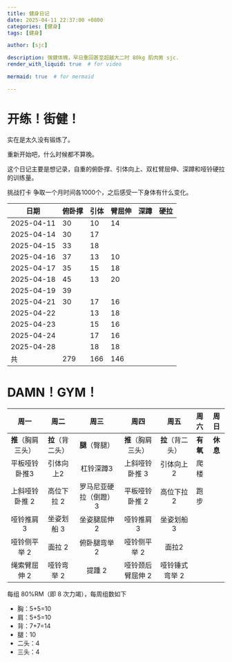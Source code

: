```yaml
---
title: 健身日记
date: 2025-04-11 22:37:00 +0800
categories: [健身]
tags: [健身]

author: [sjc]

description: 强健体魄，早日重回甚至超越大二时 80kg 肌肉男 sjc.
render_with_liquid: true  # for video

mermaid: true  # for mermaid

---
```


# 开练！街健！

实在是太久没有锻炼了。

重新开始吧，什么时候都不算晚。

这个日记主要是想记录，自重的俯卧撑、引体向上、双杠臂屈伸、深蹲和哑铃硬拉的训练量。

挑战打卡 争取一个月时间各1000个，之后感受一下身体有什么变化。

| 日期       | 俯卧撑 | 引体 | 臂屈伸 | 深蹲 | 硬拉 |
| ---------- | ------ | ---- | ------ | ---- | ---- |
| 2025-04-11 | 30     | 10   | 14     |      |      |
| 2025-04-14 | 30     | 17   |        |      |      |
| 2025-04-15 | 33     | 18   |        |      |      |
| 2025-04-16 | 37     | 13   | 10     |      |      |
| 2025-04-17 | 35     | 15   | 18     |      |      |
| 2025-04-18 | 45     | 13   | 20     |      |      |
| 2025-04-19 | 39     |      |        |      |      |
| 2025-04-21 | 30     | 17   | 16     |      |      |
| 2025-04-22 |        | 13   | 18     |      |      |
| 2025-04-23 |        | 15   | 16     |      |      |
| 2025-04-24 |        | 17   | 16     |      |      |
| 2025-04-28 |        | 18   | 18     |      |      |
| 共         | 279    | 166  | 146    |      |      |

# DAMN！GYM！

|        周一        |     **周二**     |       **周三**        |      **周四**      |     **周五**     | **周六** | **周日** |
| :----------------: | :--------------: | :-------------------: | :----------------: | :--------------: | :------: | :------: |
| **推**（胸肩三头） | **拉**（背二头） |    **腿**（臀腿）     | **推**（胸肩三头） | **拉**（背二头） | **有氧** | **休息** |
|   平板哑铃卧推3    |    引体向上2     |       杠铃深蹲3       |   上斜哑铃卧推 3   |    引体向上 2    |   爬楼   |          |
|   上斜哑铃卧推 2   |    高位下拉 2    | 罗马尼亚硬拉（倒蹬）3 |   平板哑铃卧推 2   |    高位下拉 2    |   跑步   |          |
|     哑铃推肩 3     |    坐姿划船 3    |     坐姿腿屈伸 2      |     哑铃推肩 3     |    坐姿划船 3    |          |          |
|    哑铃侧平举 2    |      面拉 2      |     俯卧腿弯举 2      |    哑铃侧平举 2    |      面拉2       |          |          |
|    绳索臂屈伸 2    |    哑铃弯举 2    |        提踵 2         |  哑铃颈后臂屈伸 2  |  哑铃锤式弯举 2  |          |          |

每组 80%RM（即 8 次力竭），每周组数如下

- 胸：5+5=10
- 肩：5+5=10
- 背：7+7=14
- 腿：10
- 二头：4
- 三头：4
